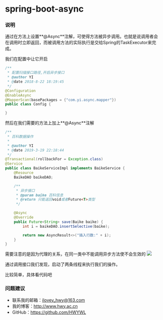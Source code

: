 # spring-boot-async

### 说明
通过在方法上设置**@Async**注解，可使得方法被异步调用。也就是说调用者会在调用时立即返回，而被调用方法的实际执行是交给Spring的TaskExecutor来完成。

我们在配置中让它开启
```java
/**
 * 配置扫描接口路径,开启异步接口
 * @author YI
 * @date 2018-8-22 18:19:45
 */
@Configuration
@EnableAsync
@MapperScan(basePackages = {"com.yi.async.mapper"})
public class Config {

}

```

然后在我们需要的方法上加上**@Async**注解
```java
/**
 * 百科数据操作
 *
 * @author YI
 * @date 2019-3-19 22:18:44
 */
@Transactional(rollbackFor = Exception.class)
@Service
public class BaikeServiceImpl implements BaikeService {
    @Resource
    BaikeDAO baikeDAO;

    /**
     * 异步接口
     * @param baike 百科信息
     * @return 只能返回void或者Future<T>类型
     */

    @Async
    @Override
    public Future<String> save(Baike baike) {
        int i = baikeDAO.insertSelective(baike);

        return new AsyncResult<>("插入行数:" + i);
    }
}
```

需要注意的是因为代理的关系，在同一类中不能调用异步方法使不会生效的
![](https://i.imgur.com/724KzLb.png)

通过调用接口我们发现，启动了两条线程来执行我们的操作。

比较简单，具体看代码吧

### 问题建议

- 联系我的邮箱：ilovey_hwy@163.com
- 我的博客：http://www.hwy.ac.cn
- GitHub：https://github.com/HWYWL